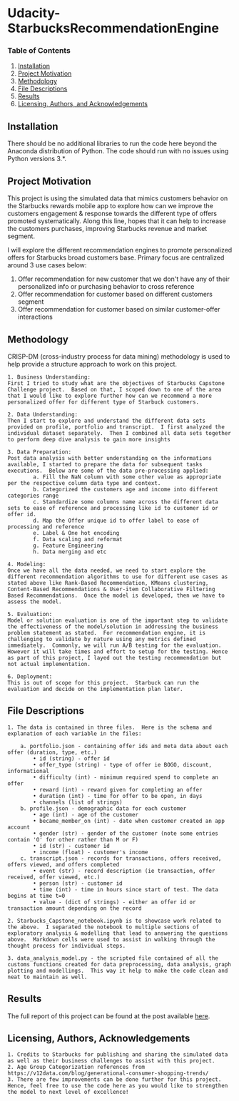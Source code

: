 # Udacity-StarbucksRecommendationEngine

### Table of Contents

  1. [Installation](#installation)
  2. [Project Motivation](#motivation)
  3. [Methodology](#methodology)
  4. [File Descriptions](#files)
  5. [Results](#results)
  6. [Licensing, Authors, and Acknowledgements](#licensing)

## Installation <a name="installation"></a>

There should be no additional libraries to run the code here beyond the Anaconda distribution of Python.  The code should run with no issues using Python versions 3.*.

## Project Motivation<a name="motivation"></a>

This project is using the simulated data that mimics customers behavior on the Starbucks rewards mobile app to explore how can we improve the customers engagement & response towards the different type of offers promoted systematically.  Along this line, hopes that it can help to increase the customers purchases, improving Starbucks revenue and market segment.

I will explore the different recommendation engines to promote personalized offers for Starbucks broad customers base.  Primary focus are centralized around 3 use cases below:
1. Offer recommendation for new customer that we don't have any of their personalized info or purchasing behavior to cross reference
2. Offer recommendation for customer based on different customers segment
3. Offer recommendation for customer based on similar customer-offer interactions

## Methodology<a name="methodology"></a>

CRISP-DM (cross-industry process for data mining) methodology is used to help provide a structure approach to work on this project.

	1. Business Understanding: 
	First I tried to study what are the objectives of Starbucks Capstone Challenge project.  Based on that, I scoped down to one of the area that I would like to explore further how can we recommend a more personalized offer for different type of Starbuck customers.

	2. Data Understanding: 
	Then I start to explore and understand the different data sets provided on profile, portfolio and transcript.  I first analyzed the individual dataset separately.  Then I combined all data sets together to perform deep dive analysis to gain more insights  

	3. Data Preparation: 
	Post data analysis with better understanding on the informations available, I started to prepare the data for subsequent tasks executions.  Below are some of the data pre-processing applied:
    		a. Fill the NaN column with some other value as appropriate per the respective column data type and context.
    		b. Categorized the customers age and income into different categories range    
    		c. Standardize some columns name across the different data sets to ease of reference and processing like id to customer id or offer id.
    		d. Map the Offer unique id to offer label to ease of processing and reference
    		e. Label & One hot encoding
    		f. Data scaling and reformat
    		g. Feature Engineering
    		h. Data merging and etc

	4. Modeling: 
	Once we have all the data needed, we need to start explore the different recommendation algorithms to use for different use cases as stated above like Rank-Based Recommendation, KMeans clustering, Content-Based Recommendations & User-item Collaborative Filtering Based Recommendations.  Once the model is developed, then we have to assess the model.

	5. Evaluation: 
	Model or solution evaluation is one of the important step to validate the effectiveness of the model/solution in addressing the business problem statement as stated.  For recommendation engine, it is challenging to validate by nature using any metrics defined immediately.  Commonly, we will run A/B testing for the evaluation.  However it will take times and effort to setup for the testing. Hence as part of this project, I layed out the testing recommendation but not actual implementation.

	6. Deployment: 
	This is out of scope for this project.  Starbuck can run the evaluation and decide on the implementation plan later. 


## File Descriptions <a name="files"></a>

	1. The data is contained in three files.  Here is the schema and explanation of each variable in the files:

		a. portfolio.json - containing offer ids and meta data about each offer (duration, type, etc.)
			• id (string) - offer id
			• offer_type (string) - type of offer ie BOGO, discount, informational
			• difficulty (int) - minimum required spend to complete an offer
			• reward (int) - reward given for completing an offer
			• duration (int) - time for offer to be open, in days
			• channels (list of strings)
		b. profile.json - demographic data for each customer
			• age (int) - age of the customer
			• became_member_on (int) - date when customer created an app account
			• gender (str) - gender of the customer (note some entries contain 'O' for other rather than M or F)
			• id (str) - customer id
			• income (float) - customer's income
		c. transcript.json - records for transactions, offers received, offers viewed, and offers completed
			• event (str) - record description (ie transaction, offer received, offer viewed, etc.)
			• person (str) - customer id
			• time (int) - time in hours since start of test. The data begins at time t=0
			• value - (dict of strings) - either an offer id or transaction amount depending on the record

	2. Starbucks_Capstone_notebook.ipynb is to showcase work related to the above.  I separated the notebook to multiple sections of exploratory analysis & modelling that lead to answering the questions above.  Markdown cells were used to assist in walking through the thought process for individual steps.  

	3. data_analysis_model.py - the scripted file contained of all the customs functions created for data preprocessing, data analysis, graph plotting and modellings.  This way it help to make the code clean and neat to maintain as well.


## Results<a name="results"></a>

The full report of this project can be found at the post available [here](https://medium.com/@hong.ling.goh/random-forest-for-predicting-city-hotel-booking-cancellation-17222fe479b).


## Licensing, Authors, Acknowledgements<a name="licensing"></a>

	1. Credits to Starbucks for publishing and sharing the simulated data as well as their business challenges to assist with this project.  
	2. Age Group Categorization references from https://v12data.com/blog/generational-consumer-shopping-trends/    
	3. There are few improvements can be done further for this project.  Hence, feel free to use the code here as you would like to strengthen the model to next level of excellence! 

